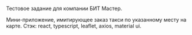 Тестовое задание для компании БИТ Мастер.

Мини-приложение, имитирующее заказ такси по указанному месту на карте.
Стэк: react, typescript, leaflet, axios, material ui.
